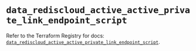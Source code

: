 # `data_rediscloud_active_active_private_link_endpoint_script`

Refer to the Terraform Registry for docs: [`data_rediscloud_active_active_private_link_endpoint_script`](https://registry.terraform.io/providers/redislabs/rediscloud/2.7.0/docs/data-sources/active_active_private_link_endpoint_script).
